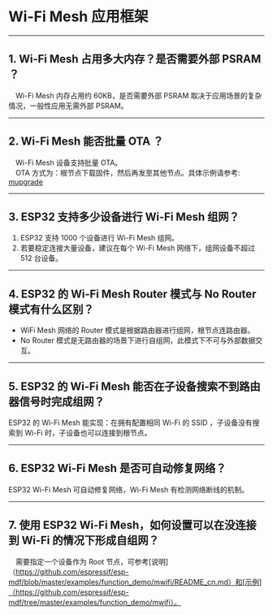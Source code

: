 # Wi-Fi Mesh 应用框架

<style>
body {counter-reset: h2}
  h2 {counter-reset: h3}
  h2:before {counter-increment: h2; content: counter(h2) ". "}
  h3:before {counter-increment: h3; content: counter(h2) "." counter(h3) ". "}
  h2.nocount:before, h3.nocount:before, { content: ""; counter-increment: none }
</style>

---

## Wi-Fi Mesh 占用多大内存？是否需要外部 PSRAM ？

&emsp;Wi-Fi Mesh 内存占用约 60KB，是否需要外部 PSRAM 取决于应用场景的复杂情况，一般性应用无需外部 PSRAM。

---

## Wi-Fi Mesh 能否批量 OTA ？

&emsp;Wi-Fi Mesh 设备支持批量 OTA。\
&emsp;OTA ⽅式为：根节点下载固件，然后再发至其他节点。具体示例请参考: [mupgrade](https://github.com/espressif/esp-mdf/tree/master/examples/function_demo/mupgrade)

---

## ESP32 支持多少设备进行 Wi-Fi Mesh 组网？

1. ESP32 支持 1000 个设备进行 Wi-Fi Mesh 组网。
2. 若要稳定连接大量设备，建议在每个 Wi-Fi Mesh 网络下，组网设备不超过 512 台设备。

---

## ESP32 的 Wi-Fi Mesh Router 模式与 No Router 模式有什么区别？

- WiFi Mesh 网络的 Router 模式是根据路由器进行组网，根节点连路由器。
- No Router 模式是无路由器的场景下进行自组网，此模式下不可与外部数据交互。

---

## ESP32 的 Wi-Fi Mesh 能否在子设备搜索不到路由器信号时完成组网？

ESP32 的 Wi-Fi Mesh 能实现：在拥有配置相同 Wi-Fi 的 SSID ，子设备没有搜索到 Wi-Fi 时，子设备也可以连接到根节点。

---

## ESP32 Wi-Fi Mesh 是否可自动修复网络？

ESP32 Wi-Fi Mesh 可自动修复网络，Wi-Fi Mesh 有检测网络断线的机制。

---

## 使用 ESP32 Wi-Fi Mesh，如何设置可以在没连接到 Wi-Fi 的情况下形成自组网？

&emsp;需要指定一个设备作为 Root 节点，可参考[说明]（https://github.com/espressif/esp-mdf/blob/master/examples/function_demo/mwifi/README_cn.md）和[示例]（https://github.com/espressif/esp-mdf/tree/master/examples/function_demo/mwifi）。

